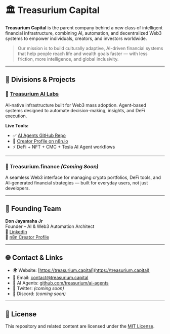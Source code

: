 # 🏛️ Treasurium Capital

**Treasurium Capital** is the parent company behind a new class of intelligent financial infrastructure, combining AI, automation, and decentralized Web3 systems to empower individuals, creators, and investors worldwide.

> Our mission is to build culturally adaptive, AI-driven financial systems that help people reach life and wealth goals faster — with less friction, more intelligence, and global inclusivity.

---

## 🔗 Divisions & Projects

### 🤖 [Treasurium AI Labs](https://treasurium.capital/treasurium-ai-labs-ai-agents)

AI-native infrastructure built for Web3 mass adoption. Agent-based systems designed to automate decision-making, insights, and DeFi execution.

**Live Tools:**

- ✅ [AI Agents GitHub Repo](https://github.com/treasurium/ai-agents)
- 🧠 [Creator Profile on n8n.io](https://n8n.io/creators/don-the-gem-dealer/)
- ⚡ DeFi + NFT + CMC + Tesla AI Agent workflows

---

### 💸 Treasurium.finance *(Coming Soon)*

A seamless Web3 interface for managing crypto portfolios, DeFi tools, and AI-generated financial strategies — built for everyday users, not just developers.

---

## 👥 Founding Team

**Don Jayamaha Jr**  
Founder – AI & Web3 Automation Architect  
🔗 [LinkedIn](https://www.linkedin.com/in/donjayamahajr)  
🔗 [n8n Creator Profile](https://n8n.io/creators/don-the-gem-dealer/)

---

## 🌐 Contact & Links

- 🌍 Website: [https://treasurium.capital](https://treasurium.capital)
- 📧 Email: [contact@treasurium.capital](mailto:contact@treasurium.capital)
- 📁 AI Agents: [github.com/treasurium/ai-agents](https://github.com/treasurium/ai-agents)
- 📣 Twitter: *(coming soon)*
- 💬 Discord: *(coming soon)*

---

## 📜 License

This repository and related content are licensed under the [MIT License](./LICENSE).
